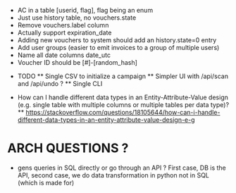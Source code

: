 - AC in a table [userid, flag], flag being an enum
- Just use history table, no vouchers.state
- Remove vouchers.label column
- Actually support expiration_date
- Adding new vouchers to system should add an history.state=0 entry
- Add user groups (easier to emit invoices to a group of multiple users)
- Name all date columns date_utc
- Voucher ID should be [#]-[random_hash]

* TODO
** Single CSV to initialize a campaign
** Simpler UI with /api/scan and /api/undo ?
** Single CLI


* How can I handle different data types in an Entity-Attribute-Value design (e.g. single table with multiple columns or multiple tables per data type)?
** https://stackoverflow.com/questions/18105644/how-can-i-handle-different-data-types-in-an-entity-attribute-value-design-e-g


# ARCH QUESTIONS ?

- gens queries in SQL directly or go through an API ? First case, DB is the API, second case, we do data transformation in python not in SQL (which is made for)